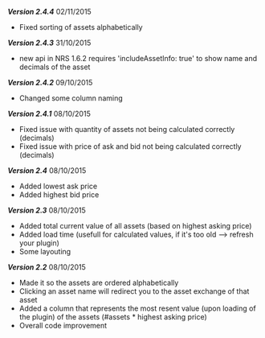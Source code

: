 *****Version 2.4.4***** 02/11/2015

* Fixed sorting of assets alphabetically

*****Version 2.4.3***** 31/10/2015

* new api in NRS 1.6.2 requires 'includeAssetInfo: true' to show name and decimals of the asset

*****Version 2.4.2***** 09/10/2015

* Changed some column naming

*****Version 2.4.1***** 08/10/2015

* Fixed issue with quantity of assets not being calculated correctly (decimals)
* Fixed issue with price of ask and bid not being calculated correctly (decimals)

*****Version 2.4***** 08/10/2015

* Added lowest ask price
* Added highest bid price

*****Version 2.3***** 08/10/2015

* Added total current value of all assets (based on highest asking price)
* Added load time (usefull for calculated values, if it's too old --> refresh your plugin)
* Some layouting

*****Version 2.2***** 08/10/2015

* Made it so the assets are ordered alphabetically
* Clicking an asset name will redirect you to the asset exchange of that asset
* Added a column that represents the most resent value (upon loading of the plugin) of the assets (#assets * highest asking price)
* Overall code improvement
